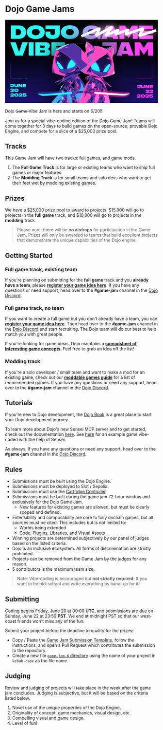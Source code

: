 # Dojo Game Jams

![Vibe Jam Header](.github/assets/VibeHeader.png)

​Dojo G̶a̶m̶e̶ Vibe Jam is here and starts on 6/20!!

​Join us for a special vibe-coding edition of the Dojo Game Jam! Teams will come together for 3 days to build games on the open-source, provable Dojo Engine, and compete for a slice of a $25,000 prize pool.

## Tracks

This Game Jam will have two tracks: full games, and game mods.

1. The **Full Game Track** is for large or existing teams who want to ship full games or major features.
2. The **Modding Track** is for small teams and solo devs who want to get their feet wet by modding existing games.

## Prizes

We have a $25,000 prize pool to award to projects. $15,000 will go to projects in the **full game** track, and $10,000 will go to projects in the **modding** track.

> Please note: there will be **no airdrops** for participation in the Game Jam.
> Prizes will only be awarded to teams that build excellent projects that demonstrate the unique capabilities of the Dojo engine.

## Getting Started

### Full game track, existing team

If you're planning on submitting for the **full game** track and you **already have a team**, please [**register your game idea here**](https://github.com/dojoengine/game-jams/issues/new?assignees=&labels=&projects=&template=register_team.yaml&title=%5BTeam+Registration%5D:+Your+Team+Name).
If you have any questions or need support, head over to the **#game-jam** channel in the [Dojo Discord](https://discord.gg/tHezCAA4).

### Full game track, no team

If you want to create a full game but you don't already have a team, you can [**register your game idea here**](https://github.com/dojoengine/game-jams/issues/new?assignees=&labels=&projects=&template=register_team.yaml&title=%5BTeam+Registration%5D:+Your+Team+Name).
Then head over to the **#game-jam** channel in the [Dojo Discord](https://discord.gg/tHezCAA4) and start recruiting.
The Dojo team will do our best to help match you with great people.

If you're looking for game ideas, Dojo maintains a [**spreadsheet of interesting game concepts**](https://docs.google.com/spreadsheets/d/1dMq7T-29HsmEIPphJ57OQW8yXOLRslJQmhkvw6eAaqE).
Feel free to grab an idea off the list!

### Modding track

If you're a solo developer / small team and want to make a mod for an existing game, check out our [**moddable games guide**](./MODDABLE.md) for a list of recommended games.
If you have any questions or need any support, head over to the **#game-jam** channel in the [Dojo Discord](https://discord.gg/tHezCAA4).

## Tutorials

If you're new to Dojo development, the [Dojo Book](https://book.dojoengine.org/) is a great place to start your Dojo development journey.

To learn more about Dojo's new Sensei MCP server and to get started, check out the documentation [here](https://github.com/dojoengine/sensei-mcp/blob/main/README.md).
See [here](https://github.com/dojoengine/vibe-sample) for an example game vibe-coded with the help of Sensei.

As always, if you have any questions or need any support, head over to the **#game-jam** channel in the [Dojo Discord](https://discord.gg/tHezCAA4).

## Rules

-   Submissions must be built using the Dojo Engine.
-   ​Submissions must be deployed to Slot / Sepolia.
-   ​Submissions must use the [Cartridge Controller](https://docs.cartridge.gg/controller/getting-started).
-   Submissions must be built during the game jam 72-hour window and exclusively for the Dojo Game Jam.
    -   New features for existing games are allowed, but must be clearly scoped and defined.
-   Extensibility and composability are core to fully onchain games, but all sources must be cited. This includes but is not limited to:
    -   Worlds being extended
    -   Code, Plugins, Libraries, and Visual Assets
-   Winning projects are determined subjectively by our panel of judges based on the listed criteria.
-   Dojo is an inclusive ecosystem. All forms of discrimination are strictly prohibited.
-   Projects can be removed from the Game Jam by the judges for any reason.
-   5 contributors is the maximum team size.

> Note: Vibe-coding is encouraged but **not strictly required**.
> If you want to be old-school and write everything by hand, go for it!

## Submitting

Coding begins Friday, June 20 at 00:00 **UTC**, and submissions are due on Sunday, June 22 at 23:59 **PST**.
We end at midnight PST so that our west-coast friends won't miss any of the fun.

Submit your project before the deadline to qualify for the prizes:

-   Copy / Paste the [Game Jam Submission Template](./templates/SUBMISSION_TEMPLATE.md), follow the instructions, and open a Pull Request which contributes the submission to the repository.
-   Create a new file [`game-jam-6` directory](./game-jam-6) using the name of your project in `kebab-case` as the file name.

## Judging

Review and judging of projects will take place in the week after the game jam concludes. Judging is subjective, but it will be based on the criteria listed below.

1.  Novel use of the unique properties of the Dojo Engine.
2.  Originality of concept, game mechanics, visual design, etc.
3.  Compelling visual and game design.
4.  Level of fun!
